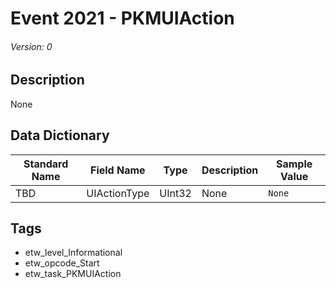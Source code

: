 # Event 2021 - PKMUIAction
###### Version: 0

## Description
None

## Data Dictionary
|Standard Name|Field Name|Type|Description|Sample Value|
|---|---|---|---|---|
|TBD|UIActionType|UInt32|None|`None`|

## Tags
* etw_level_Informational
* etw_opcode_Start
* etw_task_PKMUIAction